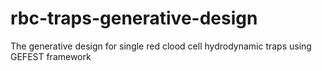# rbc-traps-generative-design
The generative design for single red clood cell hydrodynamic traps using GEFEST framework
